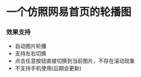 一个仿照网易首页的轮播图
============

### 效果支持
- 自动图片轮播
- 支持左右切换
- 点击任意按钮直接切换到当前图片，不存在滚动现象
- 不支持手机使用(后期会更新) 
 
